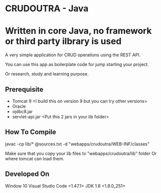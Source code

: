 # CRUDOUTRA - Java

**Written in core Java, no framework or third party ilbrary is used**
================================================================

A very simple application for CRUD operations using the REST API.  

You can use this app as boilerplate code for jump starting your project. 

Or research, study and learning purpose.

## Prerequisite 

- Tomcat 9 <I build this on version 9 but you can try other versions>
- Oracle <Or you can use your own db and change DB.java accordingly>
- ojdbc8.jar <If you are using Oracle>
- servlet-api.jar <Put this 2 jars in your lib folder>


## How To Compile

javac -cp <lib-path>lib/* @<file-path>sources.txt -d "<tomcat-path>webapps/crudoutra/WEB-INF/classes"

Make sure that you copy your lib files to "<tomcat-path>webapps/crudoutra/lib" folder 
Or where tomcat can load them.


## Developed On 
Window 10
Visual Studio Code <1.47.1> 
JDK 1.8 <1.8.0_251>